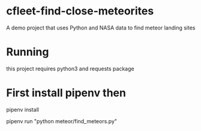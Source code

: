 # cfleet-find-close-meteorites
A demo project that uses Python and NASA data to find meteor landing sites

# Running

this project requires python3 and requests package



# First install pipenv then

pipenv install

pipenv run "python meteor/find_meteors.py"
